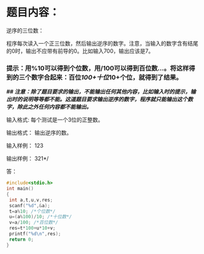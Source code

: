 # 题目内容：
逆序的三位数：

程序每次读入一个正三位数，然后输出逆序的数字。注意，当输入的数字含有结尾的0时，输出不应带有前导的0。比如输入700，输出应该是7。

### 提示：用%10可以得到个位数，用/100可以得到百位数...。将这样得到的三个数字合起来：百位*100+十位*10+个位，就得到了结果。

_**## 注意：除了题目要求的输出，不能输出任何其他内容，比如输入时的提示，输出时的说明等等都不能。这道题目要求输出逆序的数字，程序就只能输出这个数字，除此之外任何内容都不能输出。**_

输入格式:
每个测试是一个3位的正整数。

输出格式：
输出逆序的数。

输入样例：
123

输出样例：
321*/


答：
```C
#include<stdio.h>
int main()
{
 int a,t,u,v,res;
 scanf("%d",&a);
 t=a%10; /*个位数*/
 u=(a%100)/10; /*十位数*/
 v=a/100; /*百位数*/
 res=t*100+u*10+v;
 printf("%d\n",res);
 return 0;
}
```
